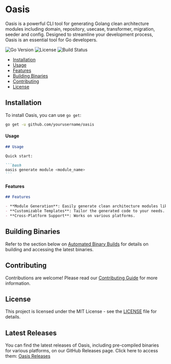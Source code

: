 # Oasis

Oasis is a powerful CLI tool for generating Golang clean architecture modules including domain, repository, usecase, transformer, migration, seeder and config. Designed to streamline your development process, Oasis is an essential tool for Go developers.

![Go Version](https://img.shields.io/badge/go-1.x.x-blue)
![License](https://img.shields.io/badge/license-MIT-green)
![Build Status](https://img.shields.io/badge/build-passing-brightgreen)

- [Installation](#installation)
- [Usage](#usage)
- [Features](#features)
- [Building Binaries](#building-binaries)
- [Contributing](#contributing)
- [License](#license)

## Installation

To install Oasis, you can use `go get`:

```bash
go get -u github.com/yourusername/oasis
```

#### Usage

````markdown
## Usage

Quick start:

```bash
oasis generate module <module_name>
```
````

#### Features

```markdown
## Features

- **Module Generation**: Easily generate clean architecture modules like domain, repository, etc.
- **Customizable Templates**: Tailor the generated code to your needs.
- **Cross-Platform Support**: Works on various platforms.
```

## Building Binaries

Refer to the section below on [Automated Binary Builds](#automated-binary-builds) for details on building and accessing the latest binaries.

## Contributing

Contributions are welcome! Please read our [Contributing Guide](CONTRIBUTING.md) for more information.

## License

This project is licensed under the MIT License - see the [LICENSE](LICENSE) file for details.

## Latest Releases

You can find the latest releases of Oasis, including pre-compiled binaries for various platforms, on our GitHub Releases page. Click here to access them: [Oasis Releases](https://github.com/mhshajib/oasis/releases)

